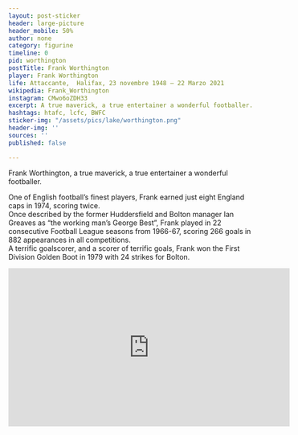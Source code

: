```yaml
---
layout: post-sticker
header: large-picture
header_mobile: 50%
author: none
category: figurine
timeline: 0
pid: worthington
postTitle: Frank Worthington
player: Frank Worthington
life: Attaccante,  Halifax, 23 novembre 1948 – 22 Marzo 2021
wikipedia: Frank_Worthington
instagram: CMwo6oZDH33
excerpt: A true maverick, a true entertainer a wonderful footballer.
hashtags: htafc, lcfc, BWFC
sticker-img: "/assets/pics/lake/worthington.png"
header-img: ''
sources: ''
published: false

---
```

Frank Worthington, a true maverick, a true entertainer a wonderful footballer.

One of English football’s finest players, Frank earned just eight England caps in 1974, scoring twice.  
Once described by the former Huddersfield and Bolton manager Ian Greaves as “the working man’s George Best”, Frank played in 22 consecutive Football League seasons from 1966-67, scoring 266 goals in 882 appearances in all competitions.  
A terrific goalscorer, and a scorer of terrific goals, Frank won the First Division Golden Boot in 1979 with 24 strikes for Bolton.

<div class="text-center">
    <div class="videoWrapper">
		<iframe width="560" height="315" src="https://www.youtube-nocookie.com/embed/W0z_arXZ8nM" title="YouTube video player" frameborder="0" allow="accelerometer; autoplay; clipboard-write; encrypted-media; gyroscope; picture-in-picture" allowfullscreen></iframe>
  </div>
</div>